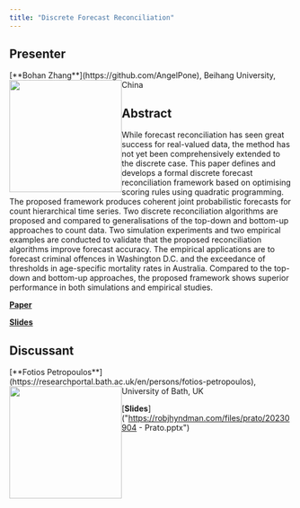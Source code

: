 ```yaml
---
title: "Discrete Forecast Reconciliation"
---
```


## Presenter

<div class = "figure">
[**Bohan Zhang**](https://github.com/AngelPone), Beihang University, China
<img src="/img/bohan.png"  width=200px height=200px style="float:left">
</div>

## Abstract

While forecast reconciliation has seen great success for real-valued data, the method has not yet been comprehensively extended to the discrete case. This paper defines and develops a formal discrete forecast reconciliation framework based on optimising scoring rules using quadratic programming. The proposed framework produces coherent joint probabilistic forecasts for count hierarchical time series. Two discrete reconciliation algorithms are proposed and compared to generalisations of the top-down and bottom-up approaches to count data. Two simulation experiments and two empirical examples are conducted to validate that the proposed reconciliation algorithms improve forecast accuracy. The empirical applications are to forecast criminal offences in Washington D.C. and the exceedance of thresholds in age-specific mortality rates in Australia. Compared to the top-down and bottom-up approaches, the proposed framework shows superior performance in both simulations and empirical studies.

[**Paper**](https://arxiv.org/abs/2305.18809)

[**Slides**](https://robjhyndman.com/files/prato/pratoworkshop-bohan.pdf)

## Discussant

<div class = "figure">
[**Fotios Petropoulos**](https://researchportal.bath.ac.uk/en/persons/fotios-petropoulos), University of Bath, UK
<img src=/img/fotios.png  width=200px height=200px style="float:left">
</div>

[**Slides**]("https://robjhyndman.com/files/prato/20230904 - Prato.pptx")
